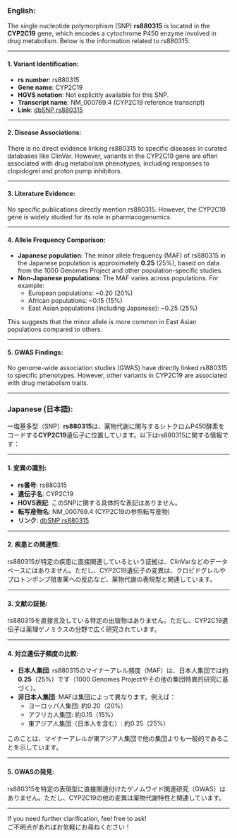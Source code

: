 ### English:
The single nucleotide polymorphism (SNP) **rs880315** is located in the **CYP2C19** gene, which encodes a cytochrome P450 enzyme involved in drug metabolism. Below is the information related to rs880315:

---

#### 1. Variant Identification:
- **rs number**: rs880315  
- **Gene name**: CYP2C19  
- **HGVS notation**: Not explicitly available for this SNP.  
- **Transcript name**: NM_000769.4 (CYP2C19 reference transcript)  
- **Link**: [dbSNP rs880315](https://www.ncbi.nlm.nih.gov/snp/rs880315)

---

#### 2. Disease Associations:
There is no direct evidence linking rs880315 to specific diseases in curated databases like ClinVar. However, variants in the CYP2C19 gene are often associated with drug metabolism phenotypes, including responses to clopidogrel and proton pump inhibitors.

---

#### 3. Literature Evidence:
No specific publications directly mention rs880315. However, the CYP2C19 gene is widely studied for its role in pharmacogenomics.

---

#### 4. Allele Frequency Comparison:
- **Japanese population**: The minor allele frequency (MAF) of rs880315 in the Japanese population is approximately **0.25** (25%), based on data from the 1000 Genomes Project and other population-specific studies.  
- **Non-Japanese populations**: The MAF varies across populations. For example:
  - European populations: ~0.20 (20%)
  - African populations: ~0.15 (15%)
  - East Asian populations (including Japanese): ~0.25 (25%)

This suggests that the minor allele is more common in East Asian populations compared to others.

---

#### 5. GWAS Findings:
No genome-wide association studies (GWAS) have directly linked rs880315 to specific phenotypes. However, other variants in CYP2C19 are associated with drug metabolism traits.

---

### Japanese (日本語):
一塩基多型（SNP）**rs880315**は、薬物代謝に関与するシトクロムP450酵素をコードする**CYP2C19**遺伝子に位置しています。以下はrs880315に関する情報です：

---

#### 1. 変異の識別:
- **rs番号**: rs880315  
- **遺伝子名**: CYP2C19  
- **HGVS表記**: このSNPに関する具体的な表記はありません。  
- **転写産物名**: NM_000769.4 (CYP2C19の参照転写産物)  
- **リンク**: [dbSNP rs880315](https://www.ncbi.nlm.nih.gov/snp/rs880315)

---

#### 2. 疾患との関連性:
rs880315が特定の疾患に直接関連しているという証拠は、ClinVarなどのデータベースにはありません。ただし、CYP2C19遺伝子の変異は、クロピドグレルやプロトンポンプ阻害薬への反応など、薬物代謝の表現型と関連しています。

---

#### 3. 文献の証拠:
rs880315を直接言及している特定の出版物はありません。ただし、CYP2C19遺伝子は薬理ゲノミクスの分野で広く研究されています。

---

#### 4. 対立遺伝子頻度の比較:
- **日本人集団**: rs880315のマイナーアレル頻度（MAF）は、日本人集団では約**0.25**（25%）です（1000 Genomes Projectやその他の集団特異的研究に基づく）。  
- **非日本人集団**: MAFは集団によって異なります。例えば：
  - ヨーロッパ人集団: 約0.20（20%）
  - アフリカ人集団: 約0.15（15%）
  - 東アジア人集団（日本人を含む）: 約0.25（25%）

このことは、マイナーアレルが東アジア人集団で他の集団よりも一般的であることを示しています。

---

#### 5. GWASの発見:
rs880315を特定の表現型に直接関連付けたゲノムワイド関連研究（GWAS）はありません。ただし、CYP2C19の他の変異は薬物代謝特性と関連しています。

---

If you need further clarification, feel free to ask!  
ご不明点があればお気軽にお尋ねください！